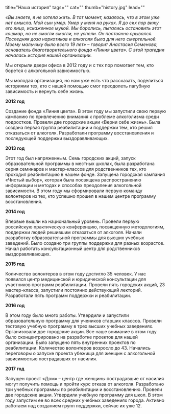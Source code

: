 title="Наша история"
tags=""
cat=""
thumb="history.jpg"
lead=""

*«Вы знаете, я не хотела жить. В тот момент, казалось, что в этом уже нет смысла. Мой сын умер. Умер у меня на руках. Я до сих пор вижу его лицо, искаженное мукой. Мы боролись, пытались остановить этот кошмар, но не смогли смогли, не успели. Он постоянно срывался. Последняя доза наркотиков и алкоголя была для него смертельной. Моему мальчику было всего 19 лет» – говорит Анастасия Семенова, основатель благотворительного фонда «Линия цвета». С этой трагедии началась история нашей организации.* 

Мы открыли двери офиса в 2012 году и с тех пор помогает тем, кто борется с алкогольной зависимостью. 

Мы молодая организация, но нам уже есть что рассказать, поделиться историями тех, кто с нашей помощью смог преодолеть пагубную зависимость и вернуть себе жизнь.

**2012 год** 

Создание фонда «Линия цвета». В этом году мы запустили свою первую кампанию по привлечению внимания к проблеме алкоголизма среди подростков. Провели две городские акции «Верни себе жизнь». Была создана первая группа реабилитации и поддержки тем, кто решил отказаться от алкоголя. Разработали программу восстановления и последующей поддержки выздоравливающих.

**2013 год** 

Этот год был напряженным. Семь городских акций, запуск образовательной программы в местных школах, была разработана серия семинаров и мастер-классов для родственников тех, кто проходил реабилитацию в нашем фонде. Запущена городская кампания «Чистый выбор», которая была посвящена распространению информации и методах и способах преодоления алкогольной зависимости. В этом году мы сформировали первую команду волонтеров из тех, кто успешно прошел в нашем центре программу восстановления. 

**2014 год**

Впервые вышли на национальный уровень. Провели первую российскую практическую конференцию, посвященную методологиям, поддержки людей решившим отказаться от алкоголя. Начали разработку образовательной программы для высших учебных заведений. Было создано три группы поддержки для разных возрастов. Начал работать консультационный центр для родственников выздоравливающих. 

**2015 год**

Количество волонтеров в этом году достигло 35 человек. У нас появился центр медицинской и юридической консультации для участников программ реабилитации. Провели пять городских акций, 23 мастер-класса, запустили постоянно действующий лекторий. Разработали пять программ поддержки и реабилитации.

**2016 год**

В этом году было много работы. Утвердили и запустили образовательную программу для учеников старших классов. Провели тестовую учебную программу в трех высших учебных заведениях. Организовали две городские акции. Все наше внимание в этом году было сконцентрировано на разработке проектов для нашей организации. Было запущено пять внутренних проектов по реабилитации. Количество волонтеров возросло до 43. Начались переговоры о запуске проекта убежища для женщин с алкогольной зависимостью пострадавших от насилия.

**2017 год** 

Запущен проект «Дом» – центр где женщины пострадавшие от насилия могут получить помощь и пройти курс отказа от алкоголя. Разработано три учебных программы по реабилитации и восстановлению. Провели две городские акции. Утвердили учебную программу для школ. В этом году запустим ее во всех средних учебных заведениях города. Активно работаем над созданием групп поддержки, сейчас их уже 12.
